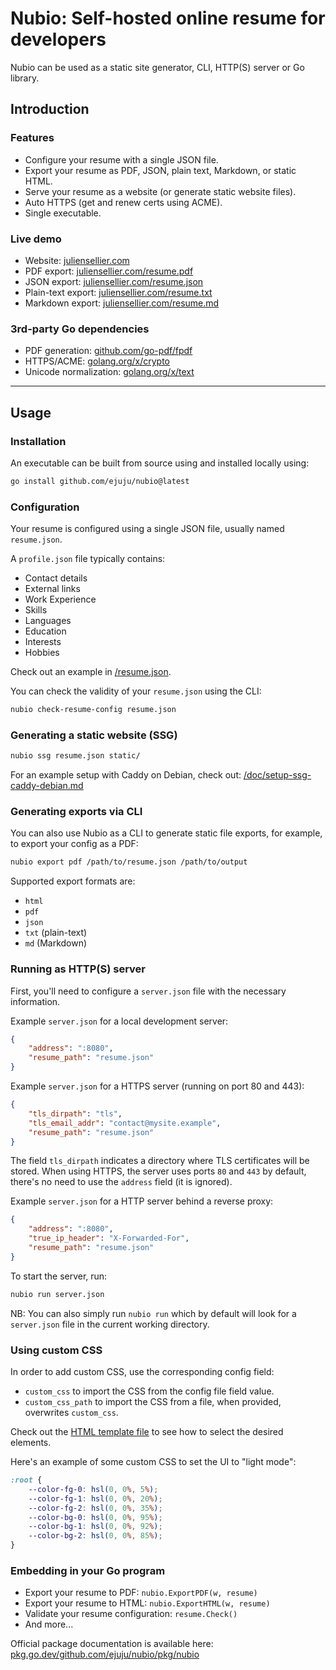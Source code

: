 # Nubio: Self-hosted online resume for developers

Nubio can be used as a static site generator, CLI, HTTP(S) server or Go library.

## Introduction

### Features

- Configure your resume with a single JSON file.
- Export your resume as PDF, JSON, plain text, Markdown, or static HTML.
- Serve your resume as a website (or generate static website files).
- Auto HTTPS (get and renew certs using ACME).
- Single executable.

### Live demo

- Website: [juliensellier.com](https://juliensellier.com/)
- PDF export: [juliensellier.com/resume.pdf](https://juliensellier.com/resume.pdf)
- JSON export: [juliensellier.com/resume.json](https://juliensellier.com/resume.json)
- Plain-text export: [juliensellier.com/resume.txt](https://juliensellier.com/resume.json)
- Markdown export: [juliensellier.com/resume.md](https://juliensellier.com/resume.json)

### 3rd-party Go dependencies

- PDF generation: [github.com/go-pdf/fpdf](https://github.com/go-pdf/fpdf)
- HTTPS/ACME: [golang.org/x/crypto](https://golang.org/x/crypto)
- Unicode normalization: [golang.org/x/text](https://golang.org/x/text)

---

## Usage

### Installation

An executable can be built from source using
and installed locally using:
```bash
go install github.com/ejuju/nubio@latest
```

### Configuration

Your resume is configured using a single JSON file,
usually named `resume.json`.

A `profile.json` file typically contains:
- Contact details
- External links
- Work Experience
- Skills
- Languages
- Education
- Interests
- Hobbies

Check out an example in [/resume.json](/resume.json).

You can check the validity of your `resume.json` using the CLI:
```bash
nubio check-resume-config resume.json
```

### Generating a static website (SSG)

```bash
nubio ssg resume.json static/
```

For an example setup with Caddy on Debian, check out:
[/doc/setup-ssg-caddy-debian.md](/doc/setup-ssg-caddy-debian.md)

### Generating exports via CLI

You can also use Nubio as a CLI to generate static file exports,
for example, to export your config as a PDF:

```bash
nubio export pdf /path/to/resume.json /path/to/output
```

Supported export formats are:
- `html`
- `pdf`
- `json`
- `txt` (plain-text)
- `md` (Markdown)

### Running as HTTP(S) server

First, you'll need to configure a `server.json` file with the necessary information.

Example `server.json` for a local development server:
```json
{
    "address": ":8080",
    "resume_path": "resume.json"
}
```

Example `server.json` for a HTTPS server (running on port 80 and 443):
```json
{
    "tls_dirpath": "tls",
    "tls_email_addr": "contact@mysite.example",
    "resume_path": "resume.json"
}
```

The field `tls_dirpath` indicates a directory where TLS certificates will be stored.
When using HTTPS, the server uses ports `80` and `443` by default,
there's no need to use the `address` field (it is ignored).

Example `server.json` for a HTTP server behind a reverse proxy:
```json
{
    "address": ":8080",
    "true_ip_header": "X-Forwarded-For",
    "resume_path": "resume.json"
}
```

To start the server, run:
```bash
nubio run server.json
```

NB: You can also simply run `nubio run` which by default will look
for a `server.json` file in the current working directory.

### Using custom CSS

In order to add custom CSS, use the corresponding config field:
- `custom_css` to import the CSS from the config file field value.
- `custom_css_path` to import the CSS from a file, when provided, overwrites `custom_css`.

Check out the [HTML template file](/pkg/nubio/resume.html.gotmpl) to see how to select
the desired elements.

Here's an example of some custom CSS to set the UI to "light mode":
```css
:root {
    --color-fg-0: hsl(0, 0%, 5%);
    --color-fg-1: hsl(0, 0%, 20%);
    --color-fg-2: hsl(0, 0%, 35%);
    --color-bg-0: hsl(0, 0%, 95%);
    --color-bg-1: hsl(0, 0%, 92%);
    --color-bg-2: hsl(0, 0%, 85%);
}
```

### Embedding in your Go program

- Export your resume to PDF: `nubio.ExportPDF(w, resume)`
- Export your resume to HTML: `nubio.ExportHTML(w, resume)`
- Validate your resume configuration: `resume.Check()`
- And more...

Official package documentation is available here:
[pkg.go.dev/github.com/ejuju/nubio/pkg/nubio](https://pkg.go.dev/github.com/ejuju/nubio/pkg/nubio)
